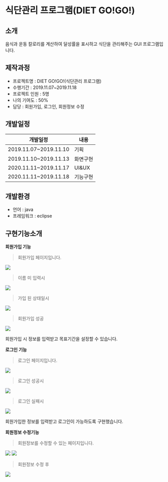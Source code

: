# 식단관리 프로그램(DIET GO!GO!)
## 소개
음식과 운동 칼로리를 계산하여 달성률을 표시하고 식단을 관리해주는 GUI 프로그램입니다.

## 제작과정
* 프로젝트명 : DIET GO!GO!(식단관리 프로그램)
* 수행기간 : 2019.11.07~2019.11.18
* 프로젝트 인원 : 5명
* 나의 기여도 : 50% 
* 담당 : 회원가입, 로그인, 회원정보 수정

## 개발일정
|개발일정|내용|
|------|---|
|2019.11.07~2019.11.10|기획|
|2019.11.10~2019.11.13|화면구현|
|2020.11.11~2019.11.17|UI&UX|
|2020.11.11~2019.11.18|기능구현|

## 개발환경
* 언어 : java
* 프레임워크 : eclipse

## 구현기능소개
**회원가입 기능**
> 회원가입 페이지입니다.
<img src="https://user-images.githubusercontent.com/52619813/81498545-7d518900-9300-11ea-8773-defd4d584969.png">

> 이름 미 입력시
<img src="https://user-images.githubusercontent.com/52619813/81498584-bf7aca80-9300-11ea-9249-a6b8da46dd0a.png">

> 가입 된 상태일시
<img src="https://user-images.githubusercontent.com/52619813/81498587-c43f7e80-9300-11ea-86a0-0d60239d0624.png">

> 회원가입 성공
<img src="https://user-images.githubusercontent.com/52619813/81498590-c73a6f00-9300-11ea-8705-81646354c44e.png">

회원가입 시 정보를 입력받고 목표기간을 설정할 수 있습니다.

**로그인 기능**
> 로그인 페이지입니다.
<img src="https://user-images.githubusercontent.com/52619813/81498672-3c0da900-9301-11ea-8bab-6e406b0372aa.png">

> 로그인 성공시
<img src="https://user-images.githubusercontent.com/52619813/81498676-3f089980-9301-11ea-8f3d-48d3a026226f.png">

> 로그인 실패시
<img src="https://user-images.githubusercontent.com/52619813/81498677-42038a00-9301-11ea-8da7-8e6f64ec660f.png">

회원가입한 정보를 입력받고 로그인이 가능하도록 구현했습니다.

**회원정보 수정기능**
> 회원정보를 수정할 수 있는 페이지입니다.
<img src="https://user-images.githubusercontent.com/52619813/81498742-afafb600-9301-11ea-9771-b479a2f13361.png">
<img src="https://user-images.githubusercontent.com/52619813/81498745-b3433d00-9301-11ea-8ead-d23f57025bbc.png">

> 회원정보 수정 후
<img src="https://user-images.githubusercontent.com/52619813/81498804-e1c11800-9301-11ea-9214-fedfbcced0b2.png">
